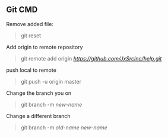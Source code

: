 ## Git CMD
Remove added file:
> git reset _<file path>_

Add origin to remote repository
>git remote add origin _https://github.com/JxSrcInc/help.git_

push local to remote
>git push -u origin master


Change the branch you on
>git branch -m _new-name_

Change a different branch
>git branch -m _old-name_ _new-name_
